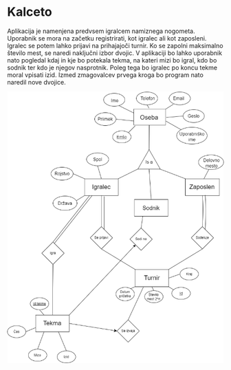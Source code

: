 # Kalceto

Aplikacija je namenjena predvsem igralcem namiznega nogometa. Uporabnik se mora na začetku registrirati, kot igralec ali kot zaposleni. Igralec se potem lahko prijavi na prihajajoči turnir. Ko se zapolni maksimalno število mest, se naredi naključni izbor dvojic. V aplikaciji bo lahko uporabnik nato pogledal kdaj in kje bo potekala tekma, na kateri mizi bo igral, kdo bo sodnik ter kdo je njegov nasprotnik. Poleg tega bo igralec po koncu tekme moral vpisati izid. Izmed zmagovalcev prvega kroga bo program nato naredil nove dvojice.

![alt text](https://github.com/KocijanZ21/Kalceto/blob/main/diagram.png?raw=true)
